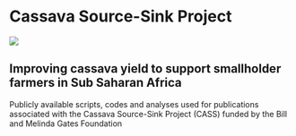 # Cassava Source-Sink Project 

![]((https://cass-research.org/wp-content/uploads/2019/05/CASS-Logo_freigestellt.png))
## Improving cassava yield to support smallholder farmers in Sub Saharan Africa 

Publicly available scripts, codes and analyses used for publications associated with the Cassava Source-Sink Project (CASS) funded by the Bill and Melinda Gates Foundation

